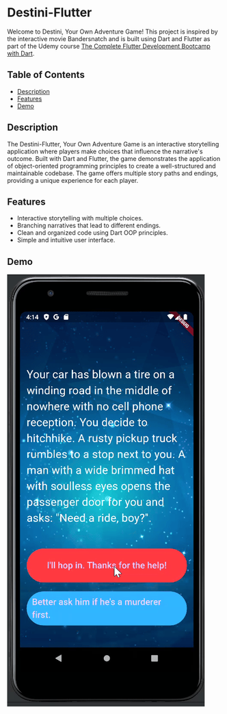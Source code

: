 # Destini-Flutter

Welcome to Destini, Your Own Adventure Game! This project is inspired by the interactive movie Bandersnatch and is built using Dart and Flutter as part of the Udemy course [The Complete Flutter Development Bootcamp with Dart](https://www.udemy.com/course/flutter-bootcamp-with-dart/).

## Table of Contents

- [Description](#description)
- [Features](#features)
- [Demo](#demo)

## Description

The Destini-Flutter, Your Own Adventure Game is an interactive storytelling application where players make choices that influence the narrative's outcome. Built with Dart and Flutter, the game demonstrates the application of object-oriented programming principles to create a well-structured and maintainable codebase. The game offers multiple story paths and endings, providing a unique experience for each player.

## Features

- Interactive storytelling with multiple choices.
- Branching narratives that lead to different endings.
- Clean and organized code using Dart OOP principles.
- Simple and intuitive user interface.

## Demo
![Destini-Flutter Demo](assets/demo.gif)

